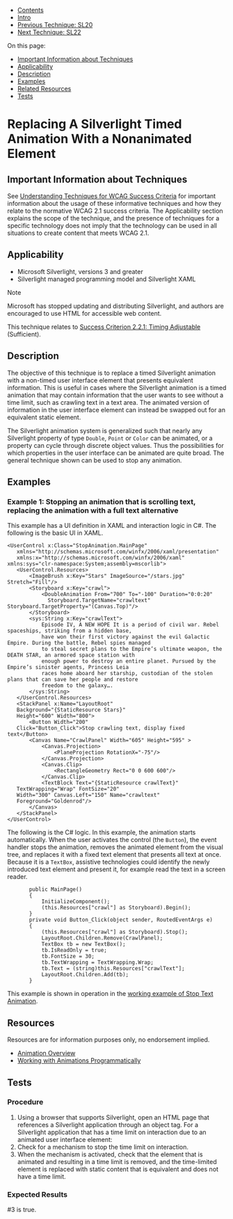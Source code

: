 -   [Contents](https://www.w3.org/WAI/WCAG21/Techniques/#techniques "Table of Contents")
-   [Intro](https://www.w3.org/WAI/WCAG21/Techniques/#introduction "Introduction to Techniques")
-   [Previous Technique: SL20](SL20)
-   [Next Technique: SL22](SL22)

On this page:

-   [Important Information about Techniques](#important-information)
-   [Applicability](#applicability)
-   [Description](#description)
-   [Examples](#examples)
-   [Related Resources](#resources)
-   [Tests](#tests)

Replacing A Silverlight Timed Animation With a Nonanimated Element
==================================================================

Important Information about Techniques
--------------------------------------

See [Understanding Techniques for WCAG Success Criteria](https://www.w3.org/WAI/WCAG21/Understanding/understanding-techniques) for important information about the usage of these informative techniques and how they relate to the normative WCAG 2.1 success criteria. The Applicability section explains the scope of the technique, and the presence of techniques for a specific technology does not imply that the technology can be used in all situations to create content that meets WCAG 2.1.

Applicability
-------------

-   Microsoft Silverlight, versions 3 and greater
-   Silverlight managed programming model and Silverlight XAML

Note

Microsoft has stopped updating and distributing Silverlight, and authors are encouraged to use HTML for accessible web content.

This technique relates to [Success Criterion 2.2.1: Timing Adjustable](https://www.w3.org/WAI/WCAG21/Understanding/timing-adjustable) (Sufficient).

Description
-----------

The objective of this technique is to replace a timed Silverlight animation with a non-timed user interface element that presents equivalent information. This is useful in cases where the Silverlight animation is a timed animation that may contain information that the user wants to see without a time limit, such as crawling text in a text area. The animated version of information in the user interface element can instead be swapped out for an equivalent static element.

The Silverlight animation system is generalized such that nearly any Silverlight property of type `Double`, `Point` or `Color` can be animated, or a property can cycle through discrete object values. Thus the possibilities for which properties in the user interface can be animated are quite broad. The general technique shown can be used to stop any animation.

Examples
--------

### Example 1: Stopping an animation that is scrolling text, replacing the animation with a full text alternative

This example has a UI definition in XAML and interaction logic in C\#. The following is the basic UI in XAML.

    <UserControl x:Class="StopAnimation.MainPage"
       xmlns="http://schemas.microsoft.com/winfx/2006/xaml/presentation"
       xmlns:x="http://schemas.microsoft.com/winfx/2006/xaml"
    xmlns:sys="clr-namespace:System;assembly=mscorlib">
       <UserControl.Resources>
           <ImageBrush x:Key="Stars" ImageSource="/stars.jpg" Stretch="Fill"/>
           <Storyboard x:Key="crawl">
               <DoubleAnimation From="700" To="-100" Duration="0:0:20"
                 Storyboard.TargetName="crawltext" Storyboard.TargetProperty="(Canvas.Top)"/> 
           </Storyboard>
           <sys:String x:Key="crawlText">
               Episode IV, A NEW HOPE It is a period of civil war. Rebel spaceships, striking from a hidden base, 
               have won their first victory against the evil Galactic Empire. During the battle, Rebel spies managed 
               to steal secret plans to the Empire’s ultimate weapon, the DEATH STAR, an armored space station with 
               enough power to destroy an entire planet. Pursued by the Empire’s sinister agents, Princess Leia 
               races home aboard her starship, custodian of the stolen plans that can save her people and restore 
               freedom to the galaxy….
           </sys:String>
       </UserControl.Resources>
       <StackPanel x:Name="LayoutRoot"
       Background="{StaticResource Stars}"
       Height="600" Width="800">
           <Button Width="200"
       Click="Button_Click">Stop crawling text, display fixed text</Button>
           <Canvas Name="CrawlPanel" Width="605" Height="595" >
               <Canvas.Projection>
                   <PlaneProjection RotationX="-75"/>
               </Canvas.Projection>
               <Canvas.Clip>
                   <RectangleGeometry Rect="0 0 600 600"/>
               </Canvas.Clip>
               <TextBlock Text="{StaticResource crawlText}"
       TextWrapping="Wrap" FontSize="20"
       Width="300" Canvas.Left="150" Name="crawltext"
       Foreground="Goldenrod"/>
           </Canvas>
       </StackPanel>
    </UserControl>

The following is the C\# logic. In this example, the animation starts automatically. When the user activates the control (the `Button`), the event handler stops the animation, removes the animated element from the visual tree, and replaces it with a fixed text element that presents all text at once. Because it is a `TextBox`, assistive technologies could identify the newly introduced text element and present it, for example read the text in a screen reader.

           public MainPage()
           {
               InitializeComponent();
               (this.Resources["crawl"] as Storyboard).Begin();
           }
           private void Button_Click(object sender, RoutedEventArgs e)
           {
               (this.Resources["crawl"] as Storyboard).Stop();
               LayoutRoot.Children.Remove(CrawlPanel);
               TextBox tb = new TextBox();
               tb.IsReadOnly = true;
               tb.FontSize = 30;
               tb.TextWrapping = TextWrapping.Wrap;
               tb.Text = (string)this.Resources["crawlText"];
               LayoutRoot.Children.Add(tb);
           }

This example is shown in operation in the [working example of Stop Text Animation](../../working-examples/silverlight-stop-animation/).

Resources
---------

Resources are for information purposes only, no endorsement implied.

-   [Animation Overview](https://msdn.microsoft.com/en-us/library/cc189019(VS.95).aspx)
-   [Working with Animations Programmatically](https://msdn.microsoft.com/en-us/library/cc189069(VS.95).aspx)

Tests
-----

### Procedure

1.  Using a browser that supports Silverlight, open an HTML page that references a Silverlight application through an object tag. For a Silverlight application that has a time limit on interaction due to an animated user interface element:
2.  Check for a mechanism to stop the time limit on interaction.
3.  When the mechanism is activated, check that the element that is animated and resulting in a time limit is removed, and the time-limited element is replaced with static content that is equivalent and does not have a time limit.

### Expected Results

\#3 is true.
